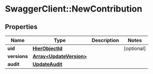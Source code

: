 # SwaggerClient::NewContribution

## Properties
Name | Type | Description | Notes
------------ | ------------- | ------------- | -------------
**uid** | [**HierObjectId**](HierObjectId.md) |  | [optional] 
**versions** | [**Array&lt;UpdateVersion&gt;**](UpdateVersion.md) |  | 
**audit** | [**UpdateAudit**](UpdateAudit.md) |  | 

